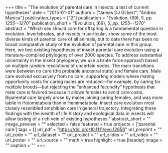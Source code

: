 +++
title = "The evolution of parental care in insects: a test of current hypotheses"
date = "2015-01-01"
authors = ["James DJ Gilbert", "Andrea Manica"]
publication_types = ["2"]
publication = "Evolution, (69), 5, _pp. 1255--1270_"
publication_short = "Evolution, (69), 5, _pp. 1255--1270_"
abstract = "Which sex should care for offspring is a fundamental question in evolution. Invertebrates, and insects in particular, show some of the most diverse kinds of parental care of all animals, but to date there has been no broad comparative study of the evolution of parental care in this group. Here, we test existing hypotheses of insect parental care evolution using a literature-compiled phylogeny of over 2000 species. To address substantial uncertainty in the insect phylogeny, we use a brute force approach based on multiple random resolutions of uncertain nodes. The main transitions were between no care (the probable ancestral state) and female care. Male care evolved exclusively from no care, supporting models where mating opportunity costs for caring males are reduced—for example, by caring for multiple broods—but rejecting the “enhanced fecundity” hypothesis that male care is favored because it allows females to avoid care costs. Biparental care largely arose by males joining caring females, and was more labile in Holometabola than in Hemimetabola. Insect care evolution most closely resembled amphibian care in general trajectory. Integrating these findings with the wealth of life history and ecological data in insects will allow testing of a rich vein of existing hypotheses."
abstract_short = ""
image_preview = ""
selected = false
featured = true
projects = ['parental care']
tags = []
url_pdf = "https://doi.org/10.1111/evo.12656"
url_preprint = ""
url_code = ""
url_dataset = ""
url_project = ""
url_slides = ""
url_video = ""
url_poster = ""
url_source = ""
math = true
highlight = true
[header]
image = ""
caption = ""
+++
